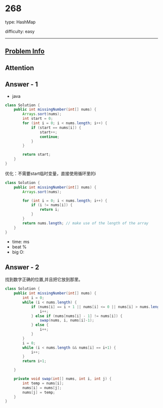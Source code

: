 
# 268
type: HashMap

difficulty: easy

---

## [Problem Info][problem_link]

## Attention

## Answer - 1

- java
```java
class Solution {
    public int missingNumber(int[] nums) {
        Arrays.sort(nums);
        int start = 0;
        for (int i = 0; i < nums.length; i++) {
            if (start == nums[i]) {
                start++;
                continue;
            }
        }

        return start;
    }
}
```
优化：不需要start临时变量，直接使用循环里的i
```java
class Solution {
    public int missingNumber(int[] nums) {
        Arrays.sort(nums);

        for (int i = 0; i < nums.length; i++) {
            if (i != nums[i]) {
                return i;
            }
        }
        return nums.length; // make use of the length of the array
    }
}
```

- time: ms
- beat %
- big O:

## Answer - 2

找到数字正确的位置,并且把它放到那里。

```java
class Solution {
    public int missingNumber(int[] nums) {
        int i = 0;
        while (i < nums.length) {
            if (nums[i] == i + 1 || nums[i] <= 0 || nums[i] > nums.length) {
                i++;
            } else if (nums[nums[i] - 1] != nums[i]) {
                swap(nums, i, nums[i]-1);
            } else {
                i++;
            }
        }
        i = 0;
        while (i < nums.length && nums[i] == i+1) {
            i++;
        }
        return i+1;

    }

    private void swap(int[] nums, int i, int j) {
        int temp = nums[i];
        nums[i] = nums[j];
        nums[j] = temp;
    }
}
```

[problem_link]: https://leetcode.cn/problems/missing-number/description/

